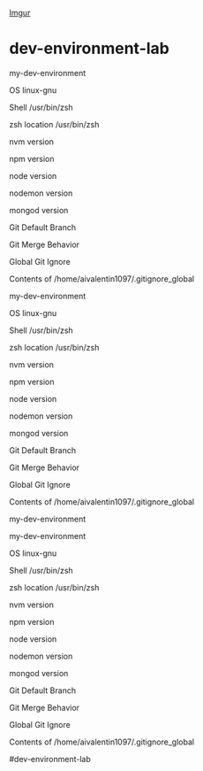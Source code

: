 [Imgur](https://i.imgur.com/BPBLrIQ.jpg)

# dev-environment-lab

my-dev-environment

OS
linux-gnu

Shell
/usr/bin/zsh

zsh location
/usr/bin/zsh

nvm version

npm version

node version

nodemon version

mongod version

Git Default Branch

Git Merge Behavior

Global Git Ignore

Contents of /home/aivalentin1097/.gitignore_global


my-dev-environment

OS
linux-gnu

Shell
/usr/bin/zsh

zsh location
/usr/bin/zsh

nvm version

npm version

node version

nodemon version

mongod version

Git Default Branch

Git Merge Behavior

Global Git Ignore

Contents of /home/aivalentin1097/.gitignore_global


my-dev-environment

my-dev-environment

OS
linux-gnu

Shell
/usr/bin/zsh

zsh location
/usr/bin/zsh

nvm version

npm version

node version

nodemon version

mongod version

Git Default Branch

Git Merge Behavior

Global Git Ignore

Contents of /home/aivalentin1097/.gitignore_global

#dev-environment-lab
